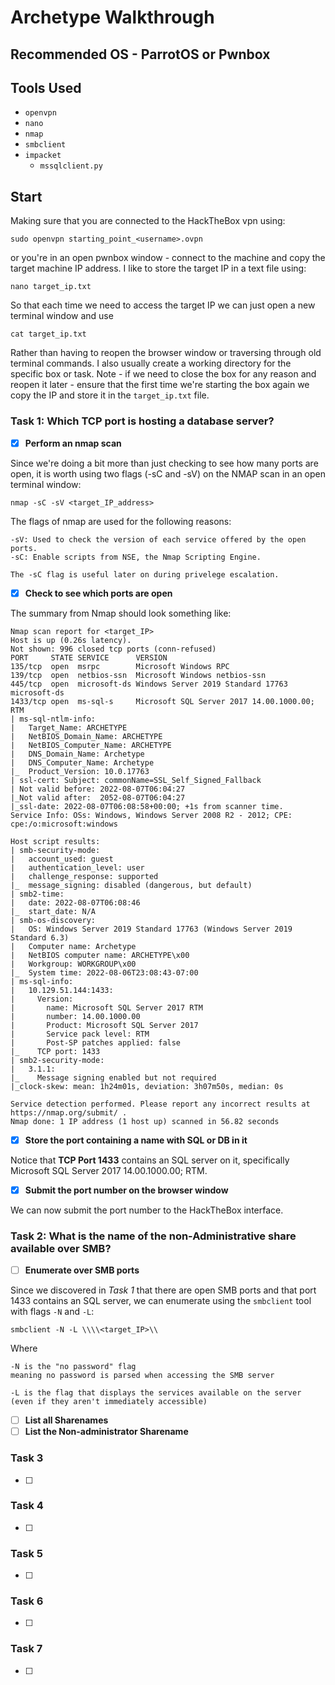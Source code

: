 # Archetype Walkthrough

## Recommended OS - ParrotOS or Pwnbox

## Tools Used
- `openvpn`
- `nano`
- `nmap`
- `smbclient`
- `impacket`
   - `mssqlclient.py`


## Start
Making sure that you are connected to the HackTheBox vpn using:

   ```sudo openvpn starting_point_<username>.ovpn```

or you're in an open pwnbox window - connect to the machine and copy the target machine IP address. I like to store the target IP in a text file using:

   ```nano target_ip.txt```

So that each time we need to access the target IP we can just open a new terminal window and use
   
   ```cat target_ip.txt```
   
Rather than having to reopen the browser window or traversing through old terminal commands. I also usually create a working directory for the specific box or task. Note - if we need to close the box for any reason and reopen it later - ensure that the first time we're starting the box again we copy the IP and store it in the `target_ip.txt` file.

### Task 1: Which TCP port is hosting a database server? 

- [x] **Perform an nmap scan**

Since we're doing a bit more than just checking to see how many ports are open, it is worth using two flags (-sC and -sV) on the NMAP scan in an open terminal window:

   ```nmap -sC -sV <target_IP_address>```

The flags of nmap are used for the following reasons:

   ``` 
   -sV: Used to check the version of each service offered by the open ports.
   -sC: Enable scripts from NSE, the Nmap Scripting Engine. 
   
   The -sC flag is useful later on during privelege escalation.
   ```

- [X] **Check to see which ports are open**

The summary from Nmap should look something like:

```
Nmap scan report for <target_IP>
Host is up (0.26s latency).
Not shown: 996 closed tcp ports (conn-refused)
PORT     STATE SERVICE      VERSION
135/tcp  open  msrpc        Microsoft Windows RPC
139/tcp  open  netbios-ssn  Microsoft Windows netbios-ssn
445/tcp  open  microsoft-ds Windows Server 2019 Standard 17763 microsoft-ds
1433/tcp open  ms-sql-s     Microsoft SQL Server 2017 14.00.1000.00; RTM
| ms-sql-ntlm-info: 
|   Target_Name: ARCHETYPE
|   NetBIOS_Domain_Name: ARCHETYPE
|   NetBIOS_Computer_Name: ARCHETYPE
|   DNS_Domain_Name: Archetype
|   DNS_Computer_Name: Archetype
|_  Product_Version: 10.0.17763
| ssl-cert: Subject: commonName=SSL_Self_Signed_Fallback
| Not valid before: 2022-08-07T06:04:27
|_Not valid after:  2052-08-07T06:04:27
|_ssl-date: 2022-08-07T06:08:58+00:00; +1s from scanner time.
Service Info: OSs: Windows, Windows Server 2008 R2 - 2012; CPE: cpe:/o:microsoft:windows

Host script results:
| smb-security-mode: 
|   account_used: guest
|   authentication_level: user
|   challenge_response: supported
|_  message_signing: disabled (dangerous, but default)
| smb2-time: 
|   date: 2022-08-07T06:08:46
|_  start_date: N/A
| smb-os-discovery: 
|   OS: Windows Server 2019 Standard 17763 (Windows Server 2019 Standard 6.3)
|   Computer name: Archetype
|   NetBIOS computer name: ARCHETYPE\x00
|   Workgroup: WORKGROUP\x00
|_  System time: 2022-08-06T23:08:43-07:00
| ms-sql-info: 
|   10.129.51.144:1433: 
|     Version: 
|       name: Microsoft SQL Server 2017 RTM
|       number: 14.00.1000.00
|       Product: Microsoft SQL Server 2017
|       Service pack level: RTM
|       Post-SP patches applied: false
|_    TCP port: 1433
| smb2-security-mode: 
|   3.1.1: 
|_    Message signing enabled but not required
|_clock-skew: mean: 1h24m01s, deviation: 3h07m50s, median: 0s

Service detection performed. Please report any incorrect results at https://nmap.org/submit/ .
Nmap done: 1 IP address (1 host up) scanned in 56.82 seconds
```


- [X] **Store the port containing a name with SQL or DB in it**

Notice that **TCP Port 1433** contains an SQL server on it, specifically Microsoft SQL Server 2017 14.00.1000.00; RTM.

- [X] **Submit the port number on the browser window**

We can now submit the port number to the HackTheBox interface.

### Task 2: What is the name of the non-Administrative share available over SMB?

- [ ] **Enumerate over SMB ports**

Since we discovered in _Task 1_ that there are open SMB ports and that port 1433 contains an SQL server, we can enumerate using the `smbclient` tool with flags `-N` and `-L`:

```
smbclient -N -L \\\\<target_IP>\\
```

Where 

```
-N is the "no password" flag 
meaning no password is parsed when accessing the SMB server

-L is the flag that displays the services available on the server 
(even if they aren't immediately accessible)
```

- [ ] **List all Sharenames**
- [ ] **List the Non-administrator Sharename**

### Task 3

- [ ]

### Task 4

- [ ]

### Task 5

- [ ]

### Task 6

- [ ]

### Task 7

- [ ]

